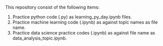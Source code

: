 This repository consist of the following items:
1) Practice python code (.py) as learning_py_day.ipynb files.
2) Practice machine learning code (.ipynb) as against topic names as file name.
3) Practice data science practice codes (.ipynb) as against file name as data_analysis_topic.ipynb.

